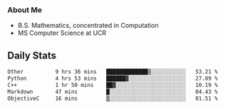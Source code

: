 ### About Me

- B.S. Mathematics, concentrated in Computation
- MS Computer Science at UCR


## Daily Stats

<!--START_SECTION:waka-->

```txt
Other          9 hrs 36 mins   █████████████▒░░░░░░░░░░░   53.21 %
Python         4 hrs 53 mins   ██████▓░░░░░░░░░░░░░░░░░░   27.09 %
C++            1 hr 50 mins    ██▓░░░░░░░░░░░░░░░░░░░░░░   10.19 %
Markdown       47 mins         █░░░░░░░░░░░░░░░░░░░░░░░░   04.43 %
ObjectiveC     16 mins         ▒░░░░░░░░░░░░░░░░░░░░░░░░   01.51 %
```

<!--END_SECTION:waka-->
